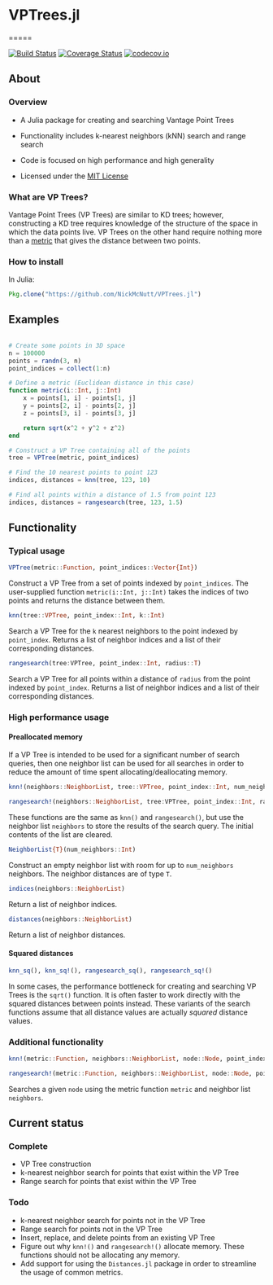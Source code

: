 # VPTrees.jl
=====

[![Build Status](https://travis-ci.org/NickMcNutt/VPTrees.jl.svg?branch=master)](https://travis-ci.org/NickMcNutt/VPTrees.jl)
[![Coverage Status](https://coveralls.io/repos/NickMcNutt/VPTrees.jl/badge.svg?branch=master&service=github)](https://coveralls.io/github/NickMcNutt/VPTrees.jl?branch=master)
[![codecov.io](http://codecov.io/github/NickMcNutt/VPTrees.jl/coverage.svg?branch=master)](http://codecov.io/github/NickMcNutt/VPTrees.jl?branch=master)

## About

### Overview

* A Julia package for creating and searching Vantage Point Trees

* Functionality includes k-nearest neighbors (kNN) search and range search

* Code is focused on high performance and high generality

* Licensed under the [MIT License](https://opensource.org/licenses/MIT)

### What are VP Trees?

Vantage Point Trees (VP Trees) are similar to KD trees; however, constructing a KD tree requires knowledge of the structure of the space in which the data points live.  VP Trees on the other hand require nothing more than a [metric](https://en.wikipedia.org/wiki/Metric_space) that gives the distance between two points.

### How to install

In Julia:
```julia
Pkg.clone("https://github.com/NickMcNutt/VPTrees.jl")
```

## Examples

```julia

# Create some points in 3D space
n = 100000
points = randn(3, n)
point_indices = collect(1:n)

# Define a metric (Euclidean distance in this case)
function metric(i::Int, j::Int)
    x = points[1, i] - points[1, j]
    y = points[2, i] - points[2, j]
    z = points[3, i] - points[3, j]

    return sqrt(x^2 + y^2 + z^2)
end

# Construct a VP Tree containing all of the points
tree = VPTree(metric, point_indices)

# Find the 10 nearest points to point 123
indices, distances = knn(tree, 123, 10)

# Find all points within a distance of 1.5 from point 123
indices, distances = rangesearch(tree, 123, 1.5)
```

## Functionality

### Typical usage

```julia
VPTree(metric::Function, point_indices::Vector{Int})
```

Construct a VP Tree from a set of points indexed by `point_indices`.  The user-supplied function `metric(i::Int, j::Int)` takes the indices of two points and returns the distance between them.

```julia
knn(tree::VPTree, point_index::Int, k::Int)
```

Search a VP Tree for the `k` nearest neighbors to the point indexed by `point_index`.  Returns a list of neighbor indices and a list of their corresponding distances.

```julia
rangesearch(tree:VPTree, point_index::Int, radius::T)
```

Search a VP Tree for all points within a distance of `radius` from the point indexed by `point_index`.  Returns a list of neighbor indices and a list of their corresponding distances.


### High performance usage

#### Preallocated memory

If a VP Tree is intended to be used for a significant number of search queries, then one neighbor list can be used for all searches in order to reduce the amount of time spent allocating/deallocating memory.

```julia
knn!(neighbors::NeighborList, tree::VPTree, point_index::Int, num_neighbors::Int)

rangesearch!(neighbors::NeighborList, tree:VPTree, point_index::Int, radius::T)
```

These functions are the same as `knn()` and `rangesearch()`, but use the neighbor list `neighbors` to store the results of the search query.  The initial contents of the list are cleared.

```julia
NeighborList{T}(num_neighbors::Int)
```

Construct an empty neighbor list with room for up to `num_neighbors` neighbors.  The neighbor distances are of type `T`.

```julia
indices(neighbors::NeighborList)
```

Return a list of neighbor indices.

```julia
distances(neighbors::NeighborList)
```

Return a list of neighbor distances.

#### Squared distances

```julia
knn_sq(), knn_sq!(), rangesearch_sq(), rangesearch_sq!()
```

In some cases, the performance bottleneck for creating and searching VP Trees is the `sqrt()` function.  It is often faster to work directly with the squared distances between points instead.  These variants of the search functions assume that all distance values are actually *squared* distance values.

### Additional functionality
```julia
knn!(metric::Function, neighbors::NeighborList, node::Node, point_index::Int, num_neighbors::Int)

rangesearch!(metric::Function, neighbors::NeighborList, node::Node, point_index::Int, r::T)
```
Searches a given `node` using the metric function `metric` and neighbor list `neighbors`.


## Current status

### Complete

* VP Tree construction
* k-nearest neighbor search for points that exist within the VP Tree
* Range search for points that exist within the VP Tree

### Todo

* k-nearest neighbor search for points not in the VP Tree
* Range search for points not in the VP Tree
* Insert, replace, and delete points from an existing VP Tree
* Figure out why `knn!()` and `rangesearch!()` allocate memory.  These functions should not be allocating any memory.
* Add support for using the `Distances.jl` package in order to streamline the usage of common metrics.
